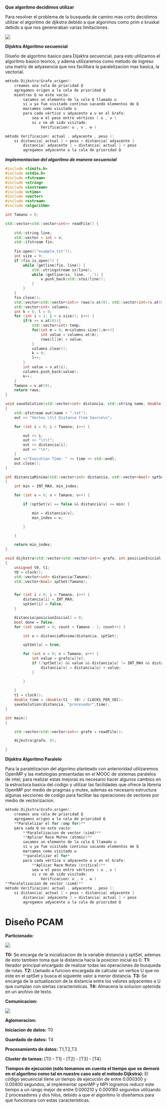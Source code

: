 **Que algoritmo decidimos utilizar**

Para resolver el problema de la busqueda de camino mas corto decidimos utilizar el algoritmo de djikstra debido a que algorimos como prim o kruskal debido a que nos genereraban varias limitaciones.

![](https://i.imgur.com/nWLftyu.png)


**Dijsktra Algoritmo secuencial**

Diseño de algoritmo basico para Dijsktra secuencial, para esto utilizamos el algoritmo basico teorico, y adema utilizaremos como metodo de ingreso una matriz de adyasencia que nos facilitara la paralelizacion mas basica, la vectorial.

```cpp
método Dijkstra(Grafo,origen):
    creamos una cola de prioridad Q
    agregamos origen a la cola de prioridad Q
    mientras Q no este vacío:
        sacamos un elemento de la cola Q llamado u
        si u ya fue visitado continuo sacando elementos de Q    
        marcamos como visitado u
        para cada vértice v adyacente a u en el Grafo:
            sea w el peso entre vértices ( u , v )  
            si v no ah sido visitado:
                Verificacion( u , v , w )

método Verificacion( actual , adyacente , peso ):
    si distancia[ actual ] + peso < distancia[ adyacente ]
        distancia[ adyacente ] = distancia[ actual ] + peso
        agregamos adyacente a la cola de prioridad Q
```


***Implementacion del algoritmo de manera secuencial***

```cpp
#include <limits.h> 
#include <stdio.h> 
#include <fstream>
#include <string>
#include <iostream>
#include <ctime> 
#include <vector>
#include <sstream>
#include <algorithm>

int Tamano = 0;

std::vector<std::vector<int>> readFile() {
	
	std::string line;
	std::vector < int > v;
	std::ifstream fin;
	
	fin.open(("example.txt"));
	int size = 0;
	if (fin.is_open()) {
		while (getline(fin, line)) {
			std::stringstream ss(line);
			while (getline(ss, line, ',')) {
				v.push_back(std::stoi(line));
			}
		}
	}
	fin.close();
	std::vector<std::vector<int>> rows(v.at(0), std::vector<int>(v.at(0)));
	std::vector<int> columns;
	int k = 0, l = 0;
	for (int i = 1; i < v.size(); i++) {
		if(k >= v.at(0)){
			std::vector<int> temp;	
			for(int m = 0; m<columns.size();m++){
				int value = columns.at(m);
				rows[l][m] = value;
			}
			columns.clear();
			k = 0;
			l++;
		}
		int value = v.at(i);
		columns.push_back(value);
		k++;
	}
	Tamano = v.at(0);
	return rows;
}

void saveSolution(std::vector<int> distancia, std::string name, double time)
{
	std::ofstream out(name + ".txt");
	out << "Vertex \t\t Distance from Source\n";

	for (int i = 0; i < Tamano; i++) {

		out << i;
		out << "\t\t";
		out << distancia[i];
		out << "\n";
	}
	out <<"Execution Time: " << time << std::endl;
	out.close();
}

int distanciaMinima(std::vector<int> distancia, std::vector<bool> sptSet)
{
	int min = INT_MAX, min_index;

	for (int v = 0; v < Tamano; v++) {

		if (sptSet[v] == false && distancia[v] <= min) {

			min = distancia[v];
			min_index = v;

		}

	}

	return min_index;
}

void dijkstra(std::vector<std::vector<int>> grafo, int posicionInicial)
{
	unsigned t0, t1;
	t0 = clock();
	std::vector<int> distancia(Tamano);
	std::vector<bool> sptSet(Tamano);


	for (int i = 0; i < Tamano; i++) {
		distancia[i] = INT_MAX;
		sptSet[i] = false;
	}

	distancia[posicionInicial] = 0;
	bool done = false;
	for (int count = 0; count < Tamano - 1; count++) {

		int u = distanciaMinima(distancia, sptSet);

		sptSet[u] = true;

		for (int v = 0; v < Tamano; v++) {
			int value = grafo[u][v];
			if (!sptSet[v] && value && distancia[u] != INT_MAX && distancia[u] + value < distancia[v]) {
				distancia[v] = distancia[u] + value;
			}

		}
		
	}
	t1 = clock();
	double time = (double(t1 - t0) / CLOCKS_PER_SEC);
	saveSolution(distancia, "procesador",time);
}

int main()
{

	std::vector<std::vector<int>> grafo = readFile();

	dijkstra(grafo, 0);

}


```

**Dijsktra Algoritmo Paralelo**

Para la paralelizacion del algorimo planteado con anterioridad utilizaremos OpenMP y las metologias presentadas en el MOOC de sistemas paralelos de intel, para realizar estas mejoras es necesario hacer algunos cambios en la estructura basica del codigo y utilizar las facilidades que ofrece la libreria OpenMP por medio de pragmas y mutex, ademas es necesario estructura algunas secciones de codigo para facilitar las operaciones de vectores por medio de vectorizacion.
```cpp
método Dijkstra(Grafo,origen):
    creamos una cola de prioridad Q
    agregamos origen a la cola de prioridad Q
    **Paralelizar el for (omp for)**
    para cada Q no este vacío:
        **Paralelizacion de vector (simd)**
        **Aplicar Race Mutex (atomic)**  
        sacamos un elemento de la cola Q llamado u
        si u ya fue visitado continuo sacando elementos de Q 
        marcamos como visitado u
        **paralelizar el for*
        para cada vértice v adyacente a u en el Grafo:
            **Aplicar Race Mutex (critical)**  
            sea w el peso entre vértices ( u , v )  
            si v no ah sido visitado:
                Verificacion( u , v , w )
**Paralelizacion de vector (simd)**
método Verificacion( actual , adyacente , peso ):
    si distancia[ actual ] + peso < distancia[ adyacente ]
        distancia[ adyacente ] = distancia[ actual ] + peso
        agregamos adyacente a la cola de prioridad Q
```

# Diseño PCAM 

**Particionado:**

![](https://i.imgur.com/SDTCPi0.png)


**T0:** Se encarga de la inicializacion de la variable distancia y sptSet, ademas de esto tambien toma que la distancia hacia la posicion inicial es 0.
**T1:** Iterador principal encargado de realizar todas las operaciones de busqueda de rutas.
**T2:** Llamado a funcion encargada de calcular un vertice U que no este en el sptSet y busca el siguiente valor a menor distancia.
**T3:** Se encarga de la actualizacion de la distancia entre los valores adyacentes a U que cumplan con siertas caracteristicas.
**T4:** Almacena la solucion optenida en un archivo de texto.

**Comunicacion:**

![](https://i.imgur.com/SaxzCjN.jpg)

**Aglomeracion:**

**Iniciacion de datos:** T0

**Guardado de datos:** T4

**Procesamiento de datos:** T1,T2,T3

**Cluster de tareas:** [T0 - T1] - [T2] - [T3] - [T4]

**Tiempos de ejecución (sólo tomamos en cuenta el tiempo que se demoró en el algoritmo como tal en nuestro caso solo el método Dijkstra):**
El código secuencial tiene un tiempo de ejecución de entre 0.000300 y 0.00400 segundos, al implementar openMP y MPI logramos reducir este tiempo a un rango mejor de entre 0.000210 y 0.000160 segundos utilizando 2 procesadores y dos hilos, debido a que el algoritmo lo diseñamos para que funcionara con estas características.

